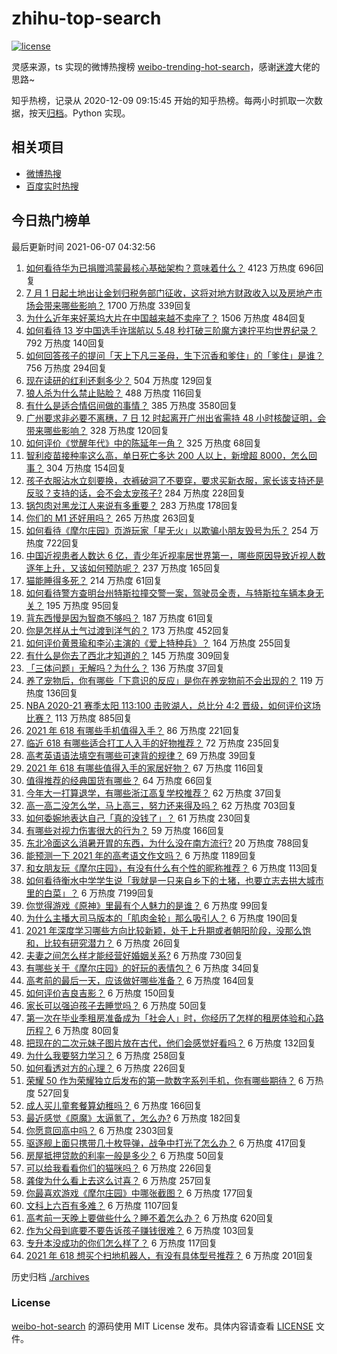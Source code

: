 # zhihu-top-search

[![license](https://img.shields.io/github/license/Arrackisarookie/zhihu-top-search)](https://github.com/Arrackisarookie/zhihu-top-search/blob/master/LICENSE)

灵感来源，ts 实现的微博热搜榜 [weibo-trending-hot-search](https://github.com/justjavac/weibo-trending-hot-search)，感谢[迷渡](https://github.com/justjavac)大佬的思路~

知乎热榜，记录从 2020-12-09 09:15:45 开始的知乎热榜。每两小时抓取一次数据，按天[归档](./archives)。Python 实现。

## 相关项目
+ [微博热搜](https://github.com/Arrackisarookie/weibo-hot-search)
+ [百度实时热搜](https://github.com/Arrackisarookie/baidu-hot-search)

## 今日热门榜单

<!-- Rank Begin -->

最后更新时间 2021-06-07 04:32:56

1. [如何看待华为已捐赠鸿蒙最核心基础架构？意味着什么？](https://www.zhihu.com/question/462892378) 4123 万热度 696回复
1. [7 月 1 日起土地出让金划归税务部门征收，这将对地方财政收入以及房地产市场会带来哪些影响？](https://www.zhihu.com/question/463323805) 1700 万热度 339回复
1. [为什么近年来好莱坞大片在中国越来越不卖座了？](https://www.zhihu.com/question/268982964) 1506 万热度 484回复
1. [如何看待 13 岁中国选手许瑞航以 5.48 秒打破三阶魔方速拧平均世界纪录？](https://www.zhihu.com/question/463234557) 792 万热度 140回复
1. [如何回答孩子的提问「天上下凡三圣母，生下沉香和爹住」的「爹住」是谁？](https://www.zhihu.com/question/462277776) 756 万热度 294回复
1. [现在读研的红利还剩多少？](https://www.zhihu.com/question/456374240) 504 万热度 129回复
1. [狼人杀为什么禁止贴脸？](https://www.zhihu.com/question/462970840) 488 万热度 116回复
1. [有什么是适合情侣间做的事情？](https://www.zhihu.com/question/23415480) 385 万热度 3580回复
1. [广州要求非必要不离穗，7 日 12 时起离开广州出省需持 48 小时核酸证明，会带来哪些影响？](https://www.zhihu.com/question/463430613) 328 万热度 120回复
1. [如何评价《觉醒年代》中的陈延年一角？](https://www.zhihu.com/question/447307733) 325 万热度 68回复
1. [智利疫苗接种率这么高，单日死亡多达 200 人以上，新增超 8000，怎么回事？](https://www.zhihu.com/question/463115629) 304 万热度 154回复
1. [孩子衣服沾水立刻要换，衣裤破洞了不要穿，要求买新衣服，家长该支持还是反驳？支持的话，会不会太宠孩子?](https://www.zhihu.com/question/459542600) 284 万热度 228回复
1. [锅包肉对黑龙江人来说有多重要？](https://www.zhihu.com/question/462784342) 283 万热度 178回复
1. [你们的 M1 还好用吗？](https://www.zhihu.com/question/447835410) 265 万热度 263回复
1. [如何看待《摩尔庄园》页游玩家「星无火」以欺骗小朋友毁号为乐？](https://www.zhihu.com/question/462737028) 254 万热度 722回复
1. [中国近视患者人数达 6 亿，青少年近视率居世界第一，哪些原因导致近视人数逐年上升，又该如何预防呢？](https://www.zhihu.com/question/463403309) 237 万热度 165回复
1. [猫能睡得多死？](https://www.zhihu.com/question/462536806) 214 万热度 61回复
1. [如何看待警方查明台州特斯拉撞交警一案，驾驶员全责，与特斯拉车辆本身无关？](https://www.zhihu.com/question/463484326) 195 万热度 95回复
1. [背东西慢是因为智商不够吗？](https://www.zhihu.com/question/438891976) 187 万热度 61回复
1. [你是怎样从土气过渡到洋气的？](https://www.zhihu.com/question/267705489) 173 万热度 452回复
1. [如何评价黄景瑜和李沁主演的《爱上特种兵》？](https://www.zhihu.com/question/462601125) 164 万热度 255回复
1. [有什么是你去了西北才知道的？](https://www.zhihu.com/question/403884771) 145 万热度 309回复
1. [「三体问题」无解吗？为什么？](https://www.zhihu.com/question/30311577) 136 万热度 37回复
1. [养了宠物后，你有哪些「下意识的反应」是你在养宠物前不会出现的？](https://www.zhihu.com/question/461963889) 119 万热度 136回复
1. [NBA 2020-21 赛季太阳 113:100 击败湖人，总比分 4:2 晋级，如何评价这场比赛？](https://www.zhihu.com/question/463061695) 113 万热度 885回复
1. [2021 年 618 有哪些手机值得入手？](https://www.zhihu.com/question/457255298) 86 万热度 221回复
1. [临近 618 有哪些适合打工人入手的好物推荐？](https://www.zhihu.com/question/462987243) 72 万热度 235回复
1. [高考英语语法填空有哪些可速背的规律？](https://www.zhihu.com/question/20972652) 69 万热度 39回复
1. [2021 年 618 有哪些值得入手的家居好物？](https://www.zhihu.com/question/460447642) 67 万热度 116回复
1. [值得推荐的经典国货有哪些？](https://www.zhihu.com/question/37389860) 64 万热度 66回复
1. [今年大一打算退学，有哪些浙江高复学校推荐？](https://www.zhihu.com/question/58522765) 62 万热度 37回复
1. [高一高二没怎么学，马上高三，努力还来得及吗？](https://www.zhihu.com/question/461313503) 62 万热度 703回复
1. [如何委婉地表达自己「真的没钱了」？](https://www.zhihu.com/question/462984155) 61 万热度 230回复
1. [有哪些对视力伤害很大的行为？](https://www.zhihu.com/question/384087324) 59 万热度 166回复
1. [东北冷面这么消暑开胃的东西，为什么没在南方流行?](https://www.zhihu.com/question/462700732) 20 万热度 788回复
1. [能预测一下 2021 年的高考语文作文吗？](https://www.zhihu.com/question/451864903) 6 万热度 1189回复
1. [和女朋友玩《摩尔庄园》，有没有什么有个性的昵称推荐？](https://www.zhihu.com/question/462814720) 6 万热度 113回复
1. [如何看待衡水中学学生说「我就是一只来自乡下的土猪，也要立志去拱大城市里的白菜」？](https://www.zhihu.com/question/462345321) 6 万热度 7199回复
1. [你觉得游戏《原神》里最有个人魅力的是谁？](https://www.zhihu.com/question/462388527) 6 万热度 99回复
1. [为什么主播大司马版本的「肌肉金轮」那么吸引人？](https://www.zhihu.com/question/461688762) 6 万热度 190回复
1. [2021 年深度学习哪些方向比较新颖，处于上升期或者朝阳阶段，没那么饱和，比较有研究潜力？](https://www.zhihu.com/question/460500204) 6 万热度 26回复
1. [夫妻之间怎么样才能经营好婚姻关系?](https://www.zhihu.com/question/349031552) 6 万热度 730回复
1. [有哪些关于《摩尔庄园》的好玩的表情包？](https://www.zhihu.com/question/462564869) 6 万热度 34回复
1. [高考前的最后一天，应该做好哪些准备？](https://www.zhihu.com/question/463408596) 6 万热度 164回复
1. [如何评价吉良吉影？](https://www.zhihu.com/question/23771796) 6 万热度 150回复
1. [家长可以强迫孩子去睡觉吗？](https://www.zhihu.com/question/463206973) 6 万热度 50回复
1. [第一次在毕业季租房准备成为「社会人」时，你经历了怎样的租房体验和心路历程？](https://www.zhihu.com/question/461693068) 6 万热度 80回复
1. [把现在的二次元妹子图片放在古代，他们会感觉好看吗？](https://www.zhihu.com/question/462903907) 6 万热度 132回复
1. [为什么我要努力学习？](https://www.zhihu.com/question/462192669) 6 万热度 258回复
1. [如何看透对方的心理？](https://www.zhihu.com/question/455593731) 6 万热度 226回复
1. [荣耀 50 作为荣耀独立后发布的第一款数字系列手机，你有哪些期待？](https://www.zhihu.com/question/461194616) 6 万热度 527回复
1. [成人买儿童套餐算幼稚吗？](https://www.zhihu.com/question/462819336) 6 万热度 166回复
1. [最近感觉《原魔》太逼氪了，怎么办?](https://www.zhihu.com/question/463036805) 6 万热度 182回复
1. [你愿意回高中吗？](https://www.zhihu.com/question/453231661) 6 万热度 2303回复
1. [驱逐舰上面只携带几十枚导弹，战争中打光了怎么办？](https://www.zhihu.com/question/39027069) 6 万热度 417回复
1. [房屋抵押贷款的利率一般是多少？](https://www.zhihu.com/question/387069469) 6 万热度 50回复
1. [可以给我看看你们的猫咪吗？](https://www.zhihu.com/question/462824843) 6 万热度 226回复
1. [龚俊为什么看上去这么讨喜？](https://www.zhihu.com/question/456646250) 6 万热度 257回复
1. [你最喜欢游戏《摩尔庄园》中哪张截图？](https://www.zhihu.com/question/462564850) 6 万热度 177回复
1. [文科上六百有多难？](https://www.zhihu.com/question/350905229) 6 万热度 1107回复
1. [高考前一天晚上要做些什么？睡不着怎么办？](https://www.zhihu.com/question/458722775) 6 万热度 620回复
1. [作为父母到底要不要告诉孩子赚钱很难？](https://www.zhihu.com/question/461239979) 6 万热度 103回复
1. [专升本没成功的你们怎么样了？](https://www.zhihu.com/question/460210637) 6 万热度 117回复
1. [2021 年 618 想买个扫地机器人，有没有具体型号推荐？](https://www.zhihu.com/question/397698378) 6 万热度 201回复
<!-- Rank End -->

历史归档 [./archives](./archives)

### License

[weibo-hot-search](https://github.com/Arrackisarookie/zhihu-top-search) 的源码使用 MIT License 发布。具体内容请查看 [LICENSE](./LICENSE) 文件。
